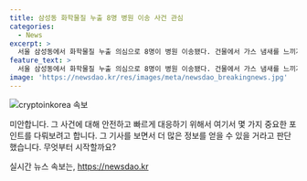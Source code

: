 ```yaml
---
title: 삼성동 화학물질 누출 8명 병원 이송 사건 관심
categories:
  - News
excerpt: >
  서울 삼성동에서 화학물질 누출 의심으로 8명이 병원 이송됐다. 건물에서 가스 냄새를 느끼자 소방 등 90여 명이 출동했고, 8명은 목 통증을 호소하며 병원으로 옮겨졌다. 현장에서는 황화수소가 검출됐지만 후속 조사에서는 발견되지 않아 3차 정밀 조사가 진행 중이다. 사고 당시 인근 시민 40여 명도 대피했다. (150자)
feature_text: >
  서울 삼성동에서 화학물질 누출 의심으로 8명이 병원 이송됐다. 건물에서 가스 냄새를 느끼자 소방 등 90여 명이 출동했고, 8명은 목 통증을 호소하며 병원으로 옮겨졌다. 현장에서는 황화수소가 검출됐지만 후속 조사에서는 발견되지 않아 3차 정밀 조사가 진행 중이다. 사고 당시 인근 시민 40여 명도 대피했다. (150자)
image: 'https://newsdao.kr/res/images/meta/newsdao_breakingnews.jpg'
---
```


<p><img src="https://newsdao.kr/res/images/meta/newsdao_breakingnews.jpg" alt="cryptoinkorea 속보" /></p>

<p>미안합니다. 그 사건에 대해 안전하고 빠르게 대응하기 위해서 여기서 몇 가지 중요한 포인트를 다뤄보려고 합니다. 그 기사를 보면서 더 많은 정보를 얻을 수 있을 거라고 판단했습니다. 무엇부터 시작할까요?</p>
실시간 뉴스 속보는, <a href="https://newsdao.kr" rel="dofollow">https://newsdao.kr</a>


